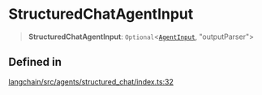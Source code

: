 StructuredChatAgentInput
========================

> **StructuredChatAgentInput**: `Optional`<[`AgentInput`](/docs/api/agents/interfaces/AgentInput), "outputParser"\>

Defined in[](#defined-in "Direct link to Defined in")
------------------------------------------------------

[langchain/src/agents/structured\_chat/index.ts:32](https://github.com/hwchase17/langchainjs/blob/1c1274d/langchain/src/agents/structured_chat/index.ts#L32)